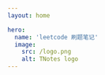 ```yaml
---
layout: home

hero:
  name: 'leetcode 刷题笔记'
  image:
    src: /logo.png
    alt: TNotes logo
---
```

